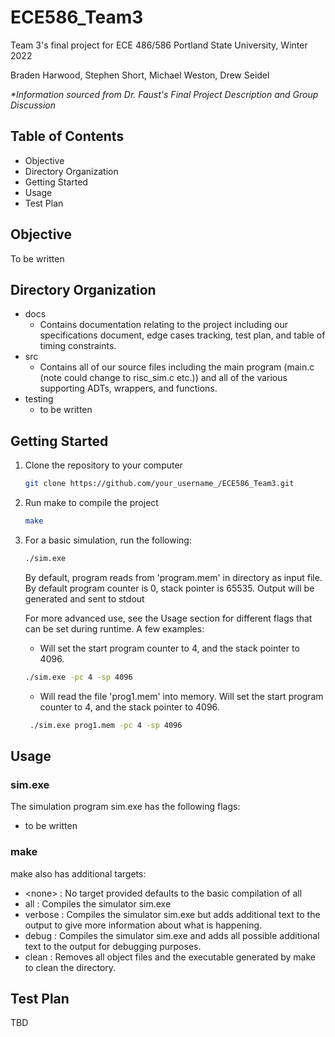 # ECE586_Team3
Team 3's final project for ECE 486/586
Portland State University, Winter 2022

Braden Harwood, Stephen Short, Michael Weston, Drew Seidel

*\*Information sourced from Dr. Faust's Final Project Description and Group Discussion*
## Table of Contents
- Objective
- Directory Organization
- Getting Started
- Usage
- Test Plan

## Objective
To be written

## Directory Organization
- docs
  - Contains documentation relating to the project including our specifications document, edge cases tracking, test plan, and table of timing constraints.
- src
  - Contains all of our source files including the main program (main.c (note could change to risc_sim.c etc.)) and all of the various supporting ADTs, wrappers, and functions.
- testing
  - to be written

## Getting Started
1. Clone the repository to your computer
   ```sh
   git clone https://github.com/your_username_/ECE586_Team3.git
   ```
2. Run make to compile the project
   ```sh
   make
   ```
3. For a basic simulation, run the following:
   ```sh
   ./sim.exe 
   ```
   By default, program reads from 'program.mem' in directory as input file. By default program counter is 0, stack pointer is 65535. Output will be generated and sent to stdout
   
   For more advanced use, see the Usage section for different flags that can be set during runtime.
   A few examples:
   
   - Will set the start program counter to 4, and the stack pointer to 4096.
   ```sh
   ./sim.exe -pc 4 -sp 4096
   ```
   
   - Will read the file 'prog1.mem' into memory. Will set the start program counter to 4, and the stack pointer to 4096.
   ```sh
    ./sim.exe prog1.mem -pc 4 -sp 4096
   ```
 <!--- 
   - Will run the simulator using the default scheduling policy.
   ```sh
   ./sim.exe testing/traces/trace.txt
   ```
  
   - Will run the simulator as described above with the optimized policy and will also print out statistics on reads, writes, and instruction fetches at the end of the output.
   ```sh
   ./sim.exe -stat -opt testing/traces/trace.txt
   ```
  --> 
   
## Usage
### sim.exe
The simulation program sim.exe has the following flags:
- to be written

### make
make also has additional targets:
- \<none>    : No target provided defaults to the basic compilation of all
- all        : Compiles the simulator sim.exe
- verbose    : Compiles the simulator sim.exe but adds additional text to the output to give more information about what is happening.
- debug      : Compiles the simulator sim.exe and adds all possible additional text to the output for debugging purposes.
- clean      : Removes all object files and the executable generated by make to clean the directory.

## Test Plan
TBD
